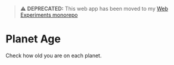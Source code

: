 > ⚠️ **DEPRECATED:** This web app has been moved to my [Web Experiments monorepo](https://github.com/Dabolus/web-experiments/tree/main/src/experiments/planet-age)

# Planet Age

Check how old you are on each planet.

